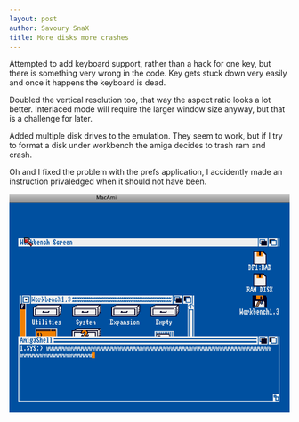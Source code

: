 ```yaml
---
layout: post
author: Savoury SnaX
title: More disks more crashes 
---
```


 Attempted to add keyboard support, rather than a hack for one key, but there is something very wrong in the code. Key gets stuck down very easily and once it happens the keyboard is dead.

 Doubled the vertical resolution too, that way the aspect ratio looks a lot better. Interlaced mode will require the larger window size anyway, but that is a challenge for later.

 Added multiple disk drives to the emulation. They seem to work, but if I try to format a disk under workbench the amiga decides to trash ram and crash.

 Oh and I fixed the problem with the prefs application, I accidently made an instruction privaledged when it should not have been.

 ![Broken keyboard example](/images/keybroke.png)

